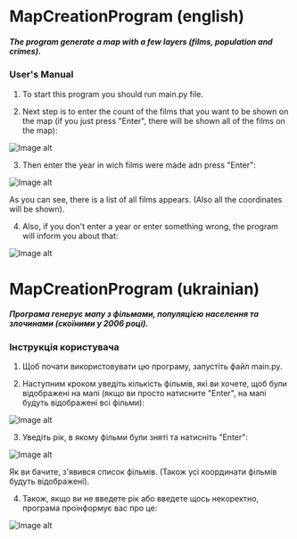 # MapCreationProgram (english)
##### The program generate a map with a few layers (films, population and crimes).


### User's Manual

1. To start this program you should run main.py file.

2. Next step is to enter the count of the films that you want to be shown on the map (if you just press "Enter", there will be shown all of the films on the map):

![Image alt](https://github.com/YevheniiMoroz/MapProject/blob/master/sources/1_1.png)

3. Then enter the year in wich films were made adn press "Enter":

![Image alt](https://github.com/YevheniiMoroz/MapProject/blob/master/sources/1_2.png)

As you can see, there is a list of all films appears. (Also all the coordinates will be shown).

4. Also, if you don't enter a year or enter something wrong, the program will inform you about that:

![Image alt](https://github.com/YevheniiMoroz/MapProject/blob/master/sources/1_3.png)


# MapCreationProgram (ukrainian)
##### Програма генерує мапу з фільмами, популяцією населення та злочинами (скоїними у 2006 році).


### Інструкція користувача

1. Щоб почати використовувати цю програму, запустіть файл main.py.

2. Наступним кроком уведіть кількість фільмів, які ви хочете, щоб були відображені на мапі (якщо ви просто натисните "Enter", на мапі будуть відображені всі фільми):

![Image alt](https://github.com/YevheniiMoroz/MapProject/blob/master/sources/1_1.png)

3. Уведіть рік, в якому фільми були зняті та натисніть "Enter":

![Image alt](https://github.com/YevheniiMoroz/MapProject/blob/master/sources/1_2.png)

Як ви бачите, з'явився список фільмів. (Також усі координати фільмів будуть відображені).

4. Також, якщо ви не введете рік або введете щось некоректно, програма проінформує вас про це:

![Image alt](https://github.com/YevheniiMoroz/MapProject/blob/master/sources/1_3.png)
